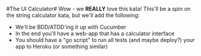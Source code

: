 #The UI Calculator#
Wow - we **REALLY** love this kata! This'll be a spin on the string calculator kata, but we'll add the following:  
* We'll be BDD/ATDD'ing it up with Cucumber
* In the end you'll have a web-app that has a calculator interface
* You should have a "go script" to run all tests (and maybe deploy?) your app to Heroku (or something similar)
